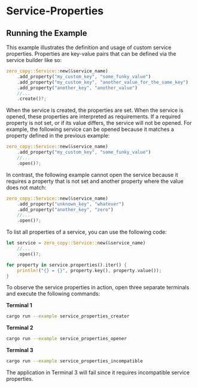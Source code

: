 # Service-Properties

## Running the Example

This example illustrates the definition and usage of custom service properties. Properties are key-value pairs that can be defined via the service builder like so:

```rust
zero_copy::Service::new(&service_name)
    .add_property("my_custom_key", "some_funky_value")
    .add_property("my_custom_key", "another_value_for_the_same_key")
    .add_property("another_key", "another_value")
    //...
    .create()?;
```

When the service is created, the properties are set. When the service is opened, these properties are interpreted as requirements. If a required property is not set, or if its value differs, the service will not be opened. For example, the following service can be opened because it matches a property defined in the previous example:

```rust
zero_copy::Service::new(&service_name)
    .add_property("my_custom_key", "some_funky_value")
    //...
    .open()?;
```

In contrast, the following example cannot open the service because it requires a property that is not set and another property where the value does not match:

```rust
zero_copy::Service::new(&service_name)
    .add_property("unknown_key", "whatever")
    .add_property("another_key", "zero")
    //...
    .open()?;
```

To list all properties of a service, you can use the following code:

```rust
let service = zero_copy::Service::new(&service_name)
    //...
    .open()?;

for property in service.properties().iter() {
    println!("{} = {}", property.key(), property.value());
}
```

To observe the service properties in action, open three separate terminals and execute the following commands:

**Terminal 1**

```sh
cargo run --example service_properties_creator
```

**Terminal 2**

```sh
cargo run --example service_properties_opener
```

**Terminal 3**

```sh
cargo run --example service_properties_incompatible
```

The application in Terminal 3 will fail since it requires incompatible service properties.
